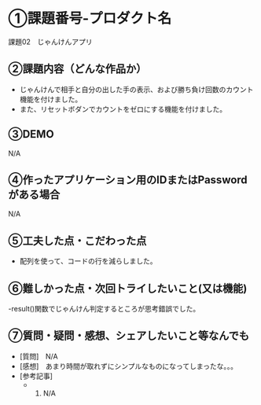 
# ①課題番号-プロダクト名

課題02　じゃんけんアプリ

## ②課題内容（どんな作品か）

- じゃんけんで相手と自分の出した手の表示、および勝ち負け回数のカウント機能を付けました。
- また、リセットボダンでカウントをゼロにする機能を付けました。

## ③DEMO

N/A

## ④作ったアプリケーション用のIDまたはPasswordがある場合

N/A

## ⑤工夫した点・こだわった点

- 配列を使って、コードの行を減らしました。

## ⑥難しかった点・次回トライしたいこと(又は機能)

-result()関数でじゃんけん判定するところが思考錯誤でした。

## ⑦質問・疑問・感想、シェアしたいこと等なんでも

- [質問]　N/A
- [感想]　あまり時間が取れずにシンプルなものになってしまったな。。。
- [参考記事]
  - 1. N/A